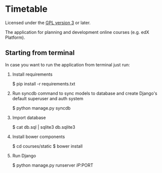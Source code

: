 Timetable
=========

Licensed under the [GPL version 3](http://www.gnu.org/licenses/) or later.

The application for planning and development online courses (e.g. edX Platform).

## Starting from terminal

In case you want to run the application from terminal just run:

1) Install requirements

    $ pip install -r requirements.txt

2) Run syncdb command to sync models to database and create Django's default superuser and auth system

    $ python manage.py syncdb

3) Import database

    $ cat db.sql | sqlite3 db.sqlite3

4) Install bower components

    $ cd courses/static
    $ bower install

5) Run Django

    $ python manage.py runserver $IP:$PORT

